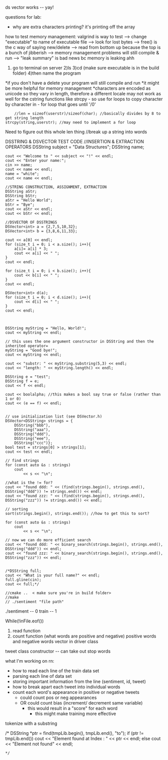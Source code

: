 ds vector works -- yay!

questions for lab:
- why are extra characters printing? it's printing off the array

how to test memory management:
valgrind is way to test 
--> change "executable" to name of executable file 
--> look for lost bytes
--> free() is the c way of saying new/delete
--> read from bottom up because the top is a bunch of jibberish
--> memory management problems will still compile & run
--> "leak summary" is bad news bc memory is leaking ahh
1) go to terminal on server
2)ls
3)cd (make sure executable is in the build folder)
4)then name the program

*if you don't have a delete your program will still compile and run 
*it might be more helpful for memory management 
*characters are encoded as unicode so they vary in length, therefore
    a different locale may not work as well for the cstring functions like strcpy
    - so use for loops to copy character by character in
    - for loop that goes until '/0'


        //len = sizeof(userstr)/sizeof(char); //basically divides by 8 to get string length
    strcpy(string,userstr); //may need to implement a for loop


Need to figure out this whole len thing
//break up a string into words

DSSTRING & DSVECTOR TEST CODE
//INSERTION & EXTRACTION OPERATORS
    DSString subject = "Data Structures";
    DSString name;

    cout << "Welcome to " << subject << "!" << endl;
    cout << "Enter your name:";
    cin >> name;
    cout << name << endl;
    name = "white";
    cout << name << endl;

    //STRING CONSTRUCTION, ASSIGNMENT, EXTRACTION
    DSString aStr;
    DSString bStr;
    aStr = "Hello World";
    bStr = "Bye";
    cout << aStr << endl;
    cout << bStr << endl;

    //DSVECTOR OF DSSTRINGS
    DSVector<int> a = {2,7,5,10,32};
    DSVector<int> b = {3,8,6,11,33};
    
    cout << a[0] << endl;
    for (size_t i = 0; i < a.size(); i++){
        a[i]= a[i] * 3;
        cout << a[i] << " ";
    }
    cout << endl;

    for (size_t i = 0; i < b.size(); i++){
        cout << b[i] << " ";
    }
    cout << endl;

    DSVector<int> d(a);
    for (size_t i = 0; i < d.size(); i++){
        cout << d[i] << " ";
    }
    cout << endl;



    DSString myString = "Hello, World!";
    cout << myString << endl;

    // this uses the one argument constructor in DSString and then the inherited operator=
    myString = "Good bye!";
    cout << myString << endl;

    cout << "substr: " << myString.substring(5,3) << endl;
    cout << "length: " << myString.length() << endl;

    DSString e = "test";
    DSString f = e;
    cout << f << endl;

    cout << boolalpha; //this makes a bool say true or false (rather than 1 or 0)
    cout << (e == f) << endl;
    
    
    // use initialization list (see DSVector.h)
    DSVector<DSString> strings = {
        DSString("bbb"),
        DSString("aaa"),
        DSString("ddd"),
        DSString("eee"),
        DSString("ccc")};
    bool test = strings[0] > strings[1];
    cout << test << endl;

    // find strings
    for (const auto &s : strings)
        cout
            << s << "\n";

    //what is the != for?
    cout << "found ddd: " << (find(strings.begin(), strings.end(), DSString("ddd")) != strings.end()) << endl;
    cout << "found zzz: " << (find(strings.begin(), strings.end(), DSString("zzz")) != strings.end()) << endl;

    // sorting
    sort(strings.begin(), strings.end()); //how to get this to sort?

    for (const auto &s : strings)
        cout
            << s << "\n";

    // now we can do more efficient search
    cout << "found ddd: " << binary_search(strings.begin(), strings.end(), DSString("ddd")) << endl;
    cout << "found zzz: " << binary_search(strings.begin(), strings.end(), DSString("zzz")) << endl;
    

    /*DSString full;
    cout << "What is your full name?" << endl;
    full.gline(cin);
    cout << full;*/

    //cmake ..  < make sure you're in build folder>
    //make
    // ./sentiment "file path"

./sentiment -- 0
train -- 1 

While(!inFile.eof())

1. read function 
2. count function (what words are positive and negative)
    positive words and negative words vector in driver class

tweet class constructor -- can take out stop words

what I'm working on rn:
- how to read each line of the train data set 
- parsing each line of data set 
- storing important information from the line (sentiment, id, tweet)
- how to break apart each tweet into individual words 
- count each word's appearance in positive or negative tweets
    - could count pos or neg appearances 
    - OR could count bias (increment/ decrement same variable)
        - this would result in a "score" for each word
            - this might make training more effective 

tokenize with a substring

/*
    DSString *ptr = find(tmpLib.begin(), tmpLib.end(), "to");
    if (ptr != tmpLib.end())
        cout << "Element found at Index : " << ptr << endl;
    else
        cout << "Element not found" << endl;

    */